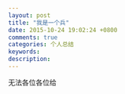 ```yaml
---
layout: post
title: "我是一个兵"
date: 2015-10-24 19:02:24 +0800
comments: true
categories: 个人总结
keywords: 
description: 
---
```

无法各位各位给